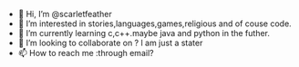 - 👋 Hi, I’m @scarletfeather
- 👀 I’m interested in stories,languages,games,religious and of couse code.
- 🌱 I’m currently learning c,c++.maybe java and python in the futher.
- 💞️ I’m looking to collaborate on ? l am just a stater
- 📫 How to reach me :through email?

<!---
scarletfeather/scarletfeather is a ✨ special ✨ repository because its `README.md` (this file) appears on your GitHub profile.
You can click the Preview link to take a look at your changes.
--->
